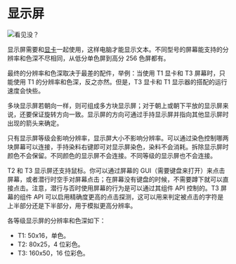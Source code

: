 # 显示屏

![看见没？](oredict:opencomputers:screen1)

显示屏需要和[显卡](../item/graphicsCard1.md)一起使用，这样电脑才能显示文本。不同型号的屏幕能支持的分辨率和色深不尽相同，从低分单色屏到高分 256 色屏都有。

最终的分辨率和色深取决于最差的配件，举例：当使用 T1 显卡和 T3 屏幕时，只能使用 T1 的分辨率和色深，反之亦然。但是，T3 显卡和 T1 显示器的搭配的运行速度会快些。

多块显示屏若朝向一样，则可组成多方块显示屏；对于朝上或朝下平放的显示屏来说，还要保证旋转方向一致。显示屏的方向可通过手持显示屏并指向其他显示屏时出现的箭头来确定。

只有显示屏等级会影响分辨率，显示屏大小不影响分辨率。可以通过染色控制哪两块屏幕可以连接，手持染料右键即可对显示屏染色，染料不会消耗。拆除显示屏时颜色不会保留。不同颜色的显示屏不会连接。不同等级的显示屏也不会连接。

T2 和 T3 显示屏还支持鼠标。你可以通过屏幕的 GUI（需要键盘来打开）来点击屏幕，或者潜行时空手对屏幕点击；在屏幕没有键盘的时候，不需要蹲下就可以直接点击。注意，潜行与否时使用屏幕的行为是可以通过其组件 API 控制的。T3 屏幕的组件 API 可以启用精确度更高的点击探测，这可以用来判定被点击的字符是上半部分还是下半部分，用于模拟更高分辨率。

各等级显示屏的分辨率和色深如下：
 - T1: 50x16，单色。
 - T2: 80x25，4 位彩色。
 - T3: 160x50，16 位彩色。
